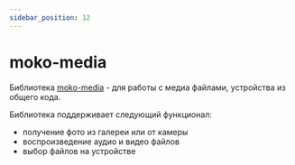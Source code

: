 ```yaml
---
sidebar_position: 12
---
```


# moko-media

Библиотека [moko-media](https://github.com/icerockdev/moko-media) - для работы с медиа файлами, устройства из общего кода.  

Библиотека поддерживает следующий функционал:
- получение фото из галереи или от камеры
- воспроизведение аудио и видео файлов
- выбор файлов на устройстве

